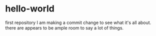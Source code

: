 # hello-world
first repository
I am making a commit change to see what it's all about. 
there are appears to be ample room to say a lot of things.
